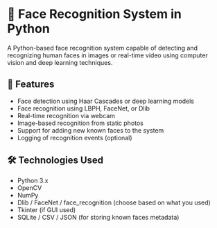 # 🧠 Face Recognition System in Python

A Python-based face recognition system capable of detecting and recognizing human faces in images or real-time video using computer vision and deep learning techniques.

## 📌 Features

- Face detection using Haar Cascades or deep learning models
- Face recognition using LBPH, FaceNet, or Dlib
- Real-time recognition via webcam
- Image-based recognition from static photos
- Support for adding new known faces to the system
- Logging of recognition events (optional)

## 🛠️ Technologies Used

- Python 3.x
- OpenCV
- NumPy
- Dlib / FaceNet / face_recognition (choose based on what you used)
- Tkinter (if GUI used)
- SQLite / CSV / JSON (for storing known faces metadata)
